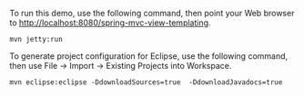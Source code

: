 To run this demo, use the following command, then point your Web browser to [http://localhost:8080/spring-mvc-view-templating](http://localhost:8080/spring-mvc-view-templating).

```
mvn jetty:run
```

To generate project configuration for Eclipse, use the following command, then use File -> Import -> Existing Projects into Workspace.

```
mvn eclipse:eclipse -DdownloadSources=true  -DdownloadJavadocs=true
```

